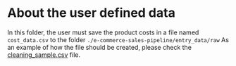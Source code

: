 # About the user defined data
In this folder, the user must save the product costs in a file named `cost_data.csv` to the folder `./e-commerce-sales-pipeline/entry_data/raw`
As an example of how the file should be created, please check the [cleaning_sample.csv](https://github.com/NicolasImagawa/e-commerce-sales-pipeline/blob/main/entry_data/raw/cleaning_sample.csv) file.
